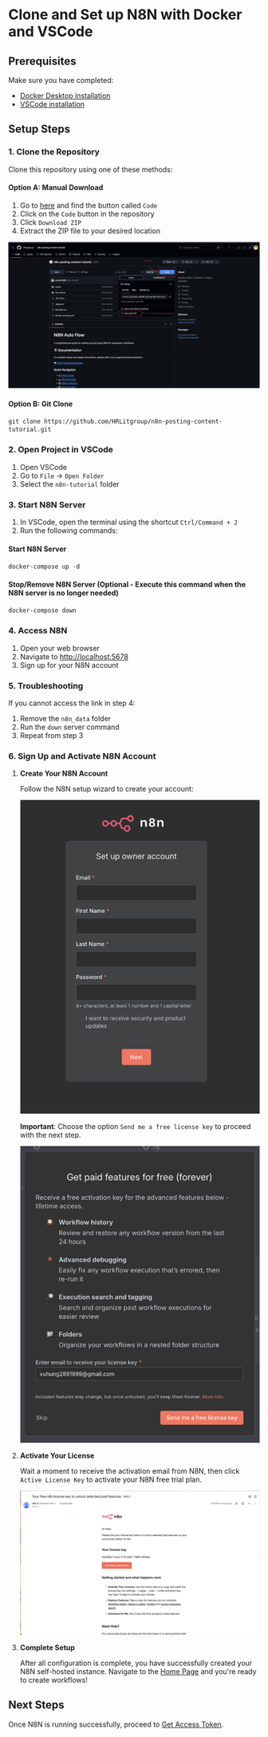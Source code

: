 # Clone and Set up N8N with Docker and VSCode

## Prerequisites

Make sure you have completed:

- [Docker Desktop installation](../01-setup/01-docker-desktop.md)
- [VSCode installation](../02-vscode/01-install-vscode.md)

## Setup Steps

### 1. Clone the Repository

Clone this repository using one of these methods:

#### Option A: Manual Download

1. Go to [here](https://github.com/HRLitgroup/n8n-posting-content-tutorial.git) and find the button called `Code`
2. Click on the `Code` button in the repository
3. Click `Download ZIP`
4. Extract the ZIP file to your desired location

![Download repo](../../../assets/setup/clone-setup-n8n.png)

#### Option B: Git Clone

```shell
git clone https://github.com/HRLitgroup/n8n-posting-content-tutorial.git
```

### 2. Open Project in VSCode

1. Open VSCode
2. Go to `File` → `Open Folder`
3. Select the `n8n-tutorial` folder

### 3. Start N8N Server

1. In VSCode, open the terminal using the shortcut `Ctrl/Command + J`
2. Run the following commands:

#### Start N8N Server

```shell
docker-compose up -d
```

#### Stop/Remove N8N Server (Optional - Execute this command when the N8N server is no longer needed)

```shell
docker-compose down
```

### 4. Access N8N

1. Open your web browser
2. Navigate to [http://localhost:5678](http://localhost:5678)
3. Sign up for your N8N account

### 5. Troubleshooting

If you cannot access the link in step 4:

1. Remove the `n8n_data` folder
2. Run the `down` server command
3. Repeat from step 3

### 6. Sign Up and Activate N8N Account

1. **Create Your N8N Account**

   Follow the N8N setup wizard to create your account:

   ![Signup N8N](../../../assets/setup/signup-n8n.png)

   **Important**: Choose the option `Send me a free license key` to proceed with the next step.

   ![Send activate key](../../../assets/setup/send-activate-key.png)

2. **Activate Your License**

   Wait a moment to receive the activation email from N8N, then click `Active License Key` to activate your N8N free trial plan.

   ![Active](../../../assets/setup/mail-active-n8n.png)

3. **Complete Setup**

   After all configuration is complete, you have successfully created your N8N self-hosted instance. Navigate to the [Home Page](http://localhost:5678/home/workflows) and you're ready to create workflows!

## Next Steps

Once N8N is running successfully, proceed to [Get Access Token](../04-authentication/get-access-token.md).
